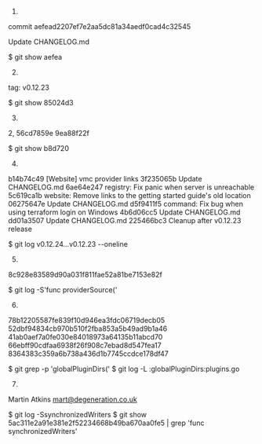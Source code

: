 1.
commit aefead2207ef7e2aa5dc81a34aedf0cad4c32545

   Update CHANGELOG.md

$ git show aefea


2.
 tag: v0.12.23

$ git show 85024d3



3.
2, 56cd7859e 9ea88f22f

$ git show b8d720



4. 
b14b74c49 [Website] vmc provider links
3f235065b Update CHANGELOG.md
6ae64e247 registry: Fix panic when server is unreachable
5c619ca1b website: Remove links to the getting started guide's old location
06275647e Update CHANGELOG.md
d5f9411f5 command: Fix bug when using terraform login on Windows
4b6d06cc5 Update CHANGELOG.md
dd01a3507 Update CHANGELOG.md
225466bc3 Cleanup after v0.12.23 release

$ git log v0.12.24...v0.12.23 --oneline


5.  
8c928e83589d90a031f811fae52a81be7153e82f

$ git log -S'func providerSource('


6. 
78b12205587fe839f10d946ea3fdc06719decb05
52dbf94834cb970b510f2fba853a5b49ad9b1a46
41ab0aef7a0fe030e84018973a64135b11abcd70
66ebff90cdfaa6938f26f908c7ebad8d547fea17
8364383c359a6b738a436d1b7745ccdce178df47


$ git grep -p 'globalPluginDirs('
$ git log -L :globalPluginDirs:plugins.go

7. 
Martin Atkins <mart@degeneration.co.uk>

$ git log -SsynchronizedWriters
$ git show 5ac311e2a91e381e2f52234668b49ba670aa0fe5 | grep 'func synchronizedWriters'

 
